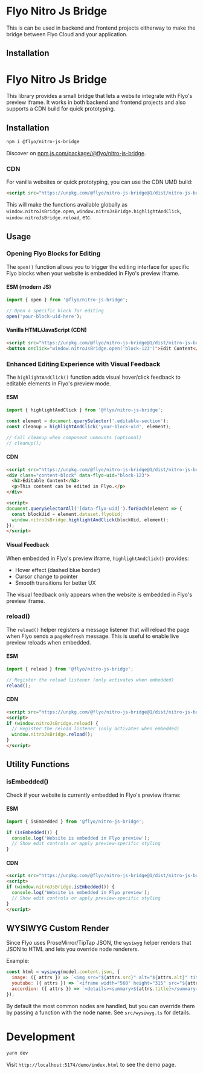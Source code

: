 # Flyo Nitro Js Bridge

This is can be used in backend and frontend projects eitherway to make the bridge between Flyo Cloud and your application.

## Installation
# Flyo Nitro Js Bridge

This library provides a small bridge that lets a website integrate with Flyo's preview iframe. It works in both backend and frontend projects and also supports a CDN build for quick prototyping.

## Installation

```bash
npm i @flyo/nitro-js-bridge
```

Discover on [npm.js.com/package/@flyo/nitro-js-bridge](https://www.npmjs.com/package/@flyo/nitro-js-bridge).

### CDN

For vanilla websites or quick prototyping, you can use the CDN UMD build:

```html
<script src="https://unpkg.com/@flyo/nitro-js-bridge@1/dist/nitro-js-bridge.umd.cjs"></script>
```

This will make the functions available globally as `window.nitroJsBridge.open`, `window.nitroJsBridge.highlightAndClick`, `window.nitroJsBridge.reload`, etc.

## Usage

### Opening Flyo Blocks for Editing

The `open()` function allows you to trigger the editing interface for specific Flyo blocks when your website is embedded in Flyo's preview iframe.

#### ESM (modern JS)

```js
import { open } from '@flyo/nitro-js-bridge';

// Open a specific block for editing
open('your-block-uid-here');
```

#### Vanilla HTML/JavaScript (CDN)

```html
<script src="https://unpkg.com/@flyo/nitro-js-bridge@1/dist/nitro-js-bridge.umd.cjs"></script>
<button onclick="window.nitroJsBridge.open('block-123')">Edit Content</button>
```

### Enhanced Editing Experience with Visual Feedback

The `highlightAndClick()` function adds visual hover/click feedback to editable elements in Flyo's preview mode.

#### ESM

```js
import { highlightAndClick } from '@flyo/nitro-js-bridge';

const element = document.querySelector('.editable-section');
const cleanup = highlightAndClick('your-block-uid', element);

// Call cleanup when component unmounts (optional)
// cleanup();
```

#### CDN

```html
<script src="https://unpkg.com/@flyo/nitro-js-bridge@1/dist/nitro-js-bridge.umd.cjs"></script>
<div class="content-block" data-flyo-uid="block-123">
  <h2>Editable Content</h2>
  <p>This content can be edited in Flyo.</p>
</div>

<script>
document.querySelectorAll('[data-flyo-uid]').forEach(element => {
  const blockUid = element.dataset.flyoUid;
  window.nitroJsBridge.highlightAndClick(blockUid, element);
});
</script>
```

#### Visual Feedback

When embedded in Flyo's preview iframe, `highlightAndClick()` provides:
- Hover effect (dashed blue border)
- Cursor change to pointer
- Smooth transitions for better UX

The visual feedback only appears when the website is embedded in Flyo's preview iframe.

### reload()

The `reload()` helper registers a message listener that will reload the page when Flyo sends a `pageRefresh` message. This is useful to enable live preview reloads when embedded.

#### ESM

```js
import { reload } from '@flyo/nitro-js-bridge';

// Register the reload listener (only activates when embedded)
reload();
```

#### CDN

```html
<script src="https://unpkg.com/@flyo/nitro-js-bridge@1/dist/nitro-js-bridge.umd.cjs"></script>
<script>
if (window.nitroJsBridge.reload) {
  // Register the reload listener (only activates when embedded)
  window.nitroJsBridge.reload();
}
</script>
```

## Utility Functions

### isEmbedded()

Check if your website is currently embedded in Flyo's preview iframe:

#### ESM

```js
import { isEmbedded } from '@flyo/nitro-js-bridge';

if (isEmbedded()) {
  console.log('Website is embedded in Flyo preview');
  // Show edit controls or apply preview-specific styling
}
```

#### CDN

```html
<script src="https://unpkg.com/@flyo/nitro-js-bridge@1/dist/nitro-js-bridge.umd.cjs"></script>
<script>
if (window.nitroJsBridge.isEmbedded()) {
  console.log('Website is embedded in Flyo preview');
  // Show edit controls or apply preview-specific styling
}
</script>
```

## WYSIWYG Custom Render

Since Flyo uses ProseMirror/TipTap JSON, the `wysiwyg` helper renders that JSON to HTML and lets you override node renderers.

Example:

```js
const html = wysiwyg(model.content.json, {
  image: ({ attrs }) => `<img src="${attrs.src}" alt="${attrs.alt}" title="${attrs.title}" class="responsive" />`,
  youtube: ({ attrs }) => `<iframe width="560" height="315" src="${attrs.src}" frameborder="0" allow="accelerometer; autoplay; clipboard-write; encrypted-media; gyroscope; picture-in-picture; web-share" allowfullscreen></iframe>`,
  accordion: ({ attrs }) => `<details><summary>${attrs.title}</summary>${attrs.text}</details>`,
});
```

By default the most common nodes are handled, but you can override them by passing a function with the node name. See `src/wysiwyg.ts` for details.

# Development

```bash
yarn dev
```

Visit `http://localhost:5174/demo/index.html` to see the demo page.
